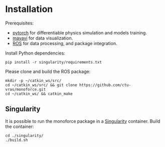 # Installation

Prerequisites:
- [pytorch](https://pytorch.org/) for differentiable physics simulation and models training.
- [mayavi](https://docs.enthought.com/mayavi/mayavi/) for data visualization.
- [ROS](http://wiki.ros.org/ROS/Installation) for data processing, and package integration.

Install Python dependencies:
```commandline
pip install -r singularity/requirements.txt
```

Please clone and build the ROS package:
```commandline
mkdir -p ~/catkin_ws/src/
cd ~/catkin_ws/src/ && git clone https://github.com/ctu-vras/monoforce.git
cd ~/catkin_ws/ && catkin_make
```

## Singularity

It is possible to run the monoforce package in a [Singularity](https://sylabs.io/singularity/) container.
Build the container:
```commandline
cd ./singularity/
./build.sh
```

